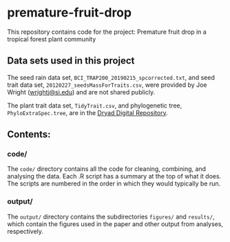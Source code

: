 # premature-fruit-drop

This repository contains code for the project: Premature fruit drop in a tropical forest plant community

## Data sets used in this project

The seed rain data set, `BCI_TRAP200_20190215_spcorrected.txt`, and seed trait data set, `20120227_seedsMassForTraits.csv`, were provided by Joe Wright (wrightj@si.edu) and are not shared publicly.

The plant trait data set, `TidyTrait.csv`, and phylogenetic tree, `PhyloExtraSpec.tree`, are in the [Dryad Digital Repository](https://doi.org/10.5061/dryad.230j5ch).

## Contents:

### code/
The `code/` directory contains all the code for cleaning, combining, and analysing the data. Each .R script has a summary at the top of what it does. The scripts are numbered in the order in which they would typically be run.

### output/
The `output/` directory contains the subdirectories `figures/` and `results/`, which contain the figures used in the paper and other output from analyses, respectively.
